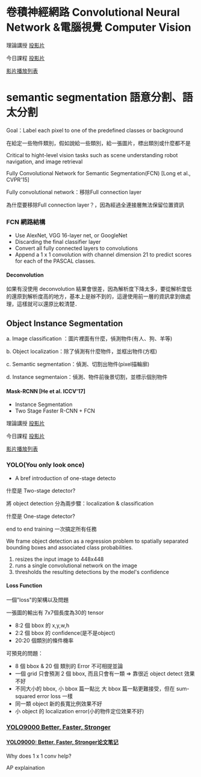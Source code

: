 # 卷積神經網路 Convolutional Neural Network &電腦視覺 Computer Vision

理論講授 [投影片 ](https://drive.google.com/file/d/1gr_U_FlIT8cbJ35zr5Raf1tNe5x4rgkM/view)

今日課程 [投影片 ](https://drive.google.com/file/d/1pEJ-2RYYwOAIow90JqfaBKRWSZApWYSN/view)

[影片播放列表](https://www.youtube.com/playlist?list=PL1f_B9coMEeDtGJ00o8v9Qg7z0meYcdhB)

# semantic segmentation 語意分割、語太分割

Goal：Label each pixel to one of the predefined classes or background

在給定一些物件類別，假如說給一些類別，給一張圖片，標出類別或什麼都不是

Critical to hight-level vision tasks such as scene understanding robot navigation, and image retrieval

Fully Convolutional Network for Semantic Segmentation\(FCN\) \[Long et al., CVPR'15\]

Fully convolutional network：移除Full connection layer

為什麼要移除Full connection layer？，因為經過全連接層無法保留位置資訊

### FCN 網路結構

* Use AlexNet, VGG 16-layer net, or GoogleNet
* Discarding the final classifier layer
* Convert all fully connected layers to convolutions
* Append a 1 x 1 convolution with channel dimension 21 to predict scores for each of the PASCAL classes.

#### Deconvolution

如果有沒使用 deconvolution 結果會很差，因為解析度下降太多，要從解析度低的還原到解析度高的地方，基本上是辦不到的，這邊使用前一層的資訊拿到做處理，這樣就可以還原比較清楚．

#### 

## Object Instance Segmentation

a. Image classification ：圖片裡面有什麼，偵測物件\(有人、狗、羊等\)

b. Object localization：除了偵測有什麼物件，並框出物件\(方框\)

c. Semantic segmentation：偵測、切割出物件\(pixel描輪廓\)

d. Instance segmentaion：偵測、物件前後景切割，並標示個別物件

#### Mask-RCNN \[He et al. ICCV'17\]

* Instance Segmentation
* Two Stage Faster R-CNN + FCN

理論講授 [投影片 ](https://drive.google.com/file/d/1gr_U_FlIT8cbJ35zr5Raf1tNe5x4rgkM/view)

今日課程 [投影片 ](https://drive.google.com/file/d/1GJLX5mm85cTvNdx5DsdvK7sZTj7fNuhp/view)

[影片播放列表](https://www.youtube.com/playlist?list=PL1f_B9coMEeCiJeQN_w00Irur8YnNzfPX)

### YOLO\(You only look once\)

* A bref introduction of one-stage detecto

什麼是 Two-stage detector?

將 object detection 分為兩步驟：localization & classification

什麼是 One-stage detector?

end to end training 一次搞定所有任務

We frame object detection as a regression problem to spatially separated bounding boxes and associated class probabilities.

1. resizes the input image to 448x448
2. runs a single convolutional network on the image 
3. thresholds the resulting detections by the model's confidence

#### Loss Function

一個"loss"的架構以及問題

一張圖的輸出有 7x7個長度為30的 tensor

* 8:2 個 bbox 的 x,y,w,h
* 2:2 個 bbox 的 confidence\(是不是object\)
* 20:20 個類別的條件機率

可預見的問題：

* 8 個 bbox & 20 個 類別的 Error 不可相提並論
* 一個 grid 只會預測 2 個 bbox, 而且只會有一類 =&gt; 靠很近 object detect 效果不好
* 不同大小的 bbox, 小 bbox 篇一點比 大 bbox 篇一點更難接受，但在 sum-squared error loss 一樣
* 同一類 object 新的長寬比例效果不好
* 小 object 的 localization error\(小的物件定位效果不好\)

### [YOLO9000 Better, Faster, Stronger](https://pjreddie.com/darknet/yolo/)

#### [YOLO9000: Better, Faster, Stronger论文笔记](https://www.jianshu.com/p/2d88bdd89ba0)



Why does 1 x 1 conv help?



AP explaination



